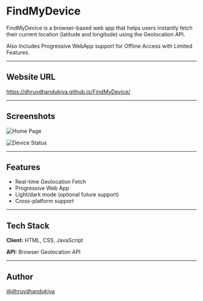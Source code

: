 # FindMyDevice

FindMyDevice is a browser-based web app that helps users instantly fetch their current location (latitude and longitude) using the Geolocation API.

Also Includes Progressive WebApp support for Offline Access with Limited Features.

---

## Website URL  
https://dhruvdhandukiya.github.io/FindMyDevice/

---

## Screenshots  
![Home Page](assets/Home_Page.png)

![Device Status](assets/Device_Status.png)

---

## Features  
- Real-time Geolocation Fetch  
- Progressive Web App  
- Light/dark mode (optional future support)  
- Cross-platform support  

---

## Tech Stack  
**Client:** HTML, CSS, JavaScript  

**API:** Browser Geolocation API  

---

## Author  
[@dhruvdhandukiya](https://github.com/dhruvdhandukiya)
